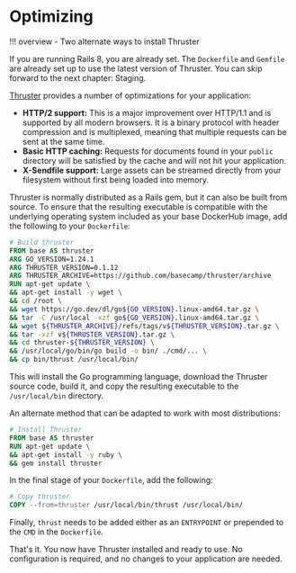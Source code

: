 # Optimizing

!!! overview
    - Two alternate ways to install Thruster

If you are running Rails 8, you are already set. The `Dockerfile` and `Gemfile` are already set up to use the latest version of Thruster.
You can skip forward to the next chapter: Staging.

[Thruster](https://github.com/basecamp/thruster?tab=readme-ov-file#thruster) provides a number of optimizations for your application:

- **HTTP/2 support:** This is a major improvement over HTTP/1.1 and is supported by all modern browsers. It is a binary protocol with header compression and is multiplexed, meaning that multiple requests can be sent at the same time.
- **Basic HTTP caching:** Requests for documents found in your `public` directory will be satisfied by the cache and will not hit your application.
- **X-Sendfile support:** Large assets can be streamed directly from your filesystem without first being loaded into memory.

Thruster is normally distributed as a Rails gem, but it can also be built from source.
To ensure that the resulting executable is compatible with the underlying operating system included as your base DockerHub image, add the following to your `Dockerfile`:

```dockerfile
# Build thruster
FROM base AS thruster
ARG GO_VERSION=1.24.1
ARG THRUSTER_VERSION=0.1.12
ARG THRUSTER_ARCHIVE=https://github.com/basecamp/thruster/archive
RUN apt-get update \
&& apt-get install -y wget \
&& cd /root \
&& wget https://go.dev/dl/go${GO_VERSION}.linux-amd64.tar.gz \
&& tar -C /usr/local -xzf go${GO_VERSION}.linux-amd64.tar.gz \
&& wget ${THRUSTER_ARCHIVE}/refs/tags/v${THRUSTER_VERSION}.tar.gz \
&& tar -xzf v${THRUSTER_VERSION}.tar.gz \
&& cd thruster-${THRUSTER_VERSION} \
&& /usr/local/go/bin/go build -o bin/ ./cmd/... \
&& cp bin/thrust /usr/local/bin/
```

This will install the Go programming language, download the Thruster source code, build it, and copy the resulting executable to the `/usr/local/bin` directory.

An alternate method that can be adapted to work with most distributions:

```dockerfile
# Install Thruster
FROM base AS thruster
RUN apt-get update \
&& apt-get install -y ruby \
&& gem install thruster
```

In the final stage of your `Dockerfile`, add the following:

```dockerfile
# Copy thruster
COPY --from=thruster /usr/local/bin/thrust /usr/local/bin/
```

Finally, `thrust` needs to be added either as an `ENTRYPOINT` or prepended to the `CMD` in the `Dockerfile`.

That's it. You now have Thruster installed and ready to use. No configuration is required, and no changes to your application are needed.